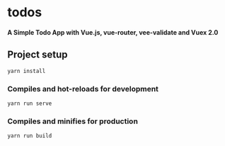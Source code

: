# todos

#### A Simple Todo App with Vue.js, vue-router, vee-validate and Vuex 2.0

## Project setup
```
yarn install
```

### Compiles and hot-reloads for development
```
yarn run serve
```

### Compiles and minifies for production
```
yarn run build
```

